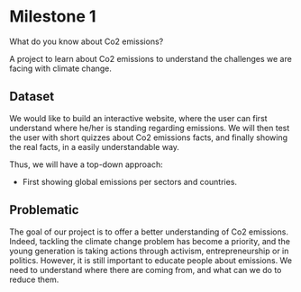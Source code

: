 # Milestone 1

What do you know about Co2 emissions?

A project to learn about Co2 emissions to understand the challenges we are facing with climate change. 

## Dataset

We would like to build an interactive website, where the user can first understand where he/her is standing regarding emissions.
We will then test the user with short quizzes about Co2 emissions facts, and finally showing the real facts, in a easily understandable way.

Thus, we will have a top-down approach:

- First showing global emissions per sectors and countries. 


## Problematic

The goal of our project is to offer a better understanding of Co2 emissions. Indeed, tackling the climate change problem has become a priority, and the young 
generation is taking actions through activism, entrepreneurship or in politics. 
However, it is still important to educate people about emissions. We need to understand where there are coming from, and what can we do to reduce them.
